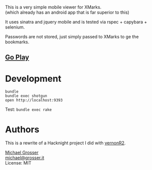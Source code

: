 This is a very simple mobile viewer for XMarks.<br/>
(which already has an android app that is far superior to this)

It uses sinatra and jquery mobile and is tested via rspec + capybara + selenium.

Passwords are not stored, just simply passed to XMarks to ge the bookmarks.

## [Go Play](http://mymarks.heroku.com)

Development
===========

    bundle
    bundle exec shotgun
    open http://localhost:9393

Test: `bundle exec rake`


Authors
=======
This is a rewrite of a Hacknight project I did with [vernonR2](https://github.com/vernonR2).

[Michael Grosser](http://grosser.it)<br/>
michael@grosser.it<br/>
License: MIT<br/>


